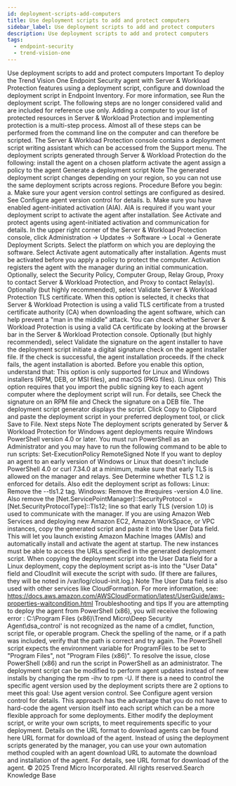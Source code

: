 ```yaml
---
id: deployment-scripts-add-computers
title: Use deployment scripts to add and protect computers
sidebar_label: Use deployment scripts to add and protect computers
description: Use deployment scripts to add and protect computers
tags:
  - endpoint-security
  - trend-vision-one
---
```


 Use deployment scripts to add and protect computers Important To deploy the Trend Vision One Endpoint Security agent with Server & Workload Protection features using a deployment script, configure and download the deployment script in Endpoint Inventory. For more information, see Run the deployment script. The following steps are no longer considered valid and are included for reference use only. Adding a computer to your list of protected resources in Server & Workload Protection and implementing protection is a multi-step process. Almost all of these steps can be performed from the command line on the computer and can therefore be scripted. The Server & Workload Protection console contains a deployment script writing assistant which can be accessed from the Support menu. The deployment scripts generated through Server & Workload Protection do the following: install the agent on a chosen platform activate the agent assign a policy to the agent Generate a deployment script Note The generated deployment script changes depending on your region, so you can not use the same deployment scripts across regions. Procedure Before you begin: a. Make sure your agent version control settings are configured as desired. See Configure agent version control for details. b. Make sure you have enabled agent-initiated activation (AIA). AIA is required if you want your deployment script to activate the agent after installation. See Activate and protect agents using agent-initiated activation and communication for details. In the upper right corner of the Server & Workload Protection console, click Administration → Updates → Software → Local → Generate Deployment Scripts. Select the platform on which you are deploying the software. Select Activate agent automatically after installation. Agents must be activated before you apply a policy to protect the computer. Activation registers the agent with the manager during an initial communication. Optionally, select the Security Policy, Computer Group, Relay Group, Proxy to contact Server & Workload Protection, and Proxy to contact Relay(s). Optionally (but highly recommended), select Validate Server & Workload Protection TLS certificate. When this option is selected, it checks that Server & Workload Protection is using a valid TLS certificate from a trusted certificate authority (CA) when downloading the agent software, which can help prevent a "man in the middle" attack. You can check whether Server & Workload Protection is using a valid CA certificate by looking at the browser bar in the Server & Workload Protection console. Optionally (but highly recommended), select Validate the signature on the agent installer to have the deployment script initiate a digital signature check on the agent installer file. If the check is successful, the agent installation proceeds. If the check fails, the agent installation is aborted. Before you enable this option, understand that: This option is only supported for Linux and Windows installers (RPM, DEB, or MSI files), and macOS (PKG files). (Linux only) This option requires that you import the public signing key to each agent computer where the deployment script will run. For details, see Check the signature on an RPM file and Check the signature on a DEB file. The deployment script generator displays the script. Click Copy to Clipboard and paste the deployment script in your preferred deployment tool, or click Save to File. Next steps Note The deployment scripts generated by Server & Workload Protection for Windows agent deployments require Windows PowerShell version 4.0 or later. You must run PowerShell as an Administrator and you may have to run the following command to be able to run scripts: Set-ExecutionPolicy RemoteSigned Note If you want to deploy an agent to an early version of Windows or Linux that doesn't include PowerShell 4.0 or curl 7.34.0 at a minimum, make sure that early TLS is allowed on the manager and relays. See Determine whether TLS 1.2 is enforced for details. Also edit the deployment script as follows: Linux: Remove the --tls1.2 tag. Windows: Remove the #requires -version 4.0 line. Also remove the [Net.ServicePointManager]::SecurityProtocol = [Net.SecurityProtocolType]::Tls12; line so that early TLS (version 1.0) is used to communicate with the manager. If you are using Amazon Web Services and deploying new Amazon EC2, Amazon WorkSpace, or VPC instances, copy the generated script and paste it into the User Data field. This will let you launch existing Amazon Machine Images (AMIs) and automatically install and activate the agent at startup. The new instances must be able to access the URLs specified in the generated deployment script. When copying the deployment script into the User Data field for a Linux deployment, copy the deployment script as-is into the "User Data" field and CloudInit will execute the script with sudo. (If there are failures, they will be noted in /var/log/cloud-init.log.) Note The User Data field is also used with other services like CloudFormation. For more information, see: https://docs.aws.amazon.com/AWSCloudFormation/latest/UserGuide/aws-properties-waitcondition.html Troubleshooting and tips If you are attempting to deploy the agent from PowerShell (x86), you will receive the following error : C:\Program Files (x86)\Trend Micro\Deep Security Agent\dsa_control' is not recognized as the name of a cmdlet, function, script file, or operable program. Check the spelling of the name, or if a path was included, verify that the path is correct and try again. The PowerShell script expects the environment variable for ProgramFiles to be set to "Program Files", not "Program Files (x86)". To resolve the issue, close PowerShell (x86) and run the script in PowerShell as an administrator. The deployment script can be modified to perform agent updates instead of new installs by changing the rpm -ihv to rpm -U. If there is a need to control the specific agent version used by the deployment scripts there are 2 options to meet this goal: Use agent version control. See Configure agent version control for details. This approach has the advantage that you do not have to hard-code the agent version itself into each script which can be a more flexible approach for some deployments. Either modify the deployment script, or write your own scripts, to meet requirements specific to your deployment. Details on the URL format to download agents can be found here URL format for download of the agent. Instead of using the deployment scripts generated by the manager, you can use your own automation method coupled with an agent download URL to automate the download and installation of the agent. For details, see URL format for download of the agent. © 2025 Trend Micro Incorporated. All rights reserved.Search Knowledge Base
